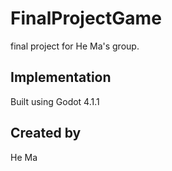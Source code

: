 # FinalProjectGame
final project for He Ma's group.

## Implementation
Built using Godot 4.1.1

## Created by 

He Ma
